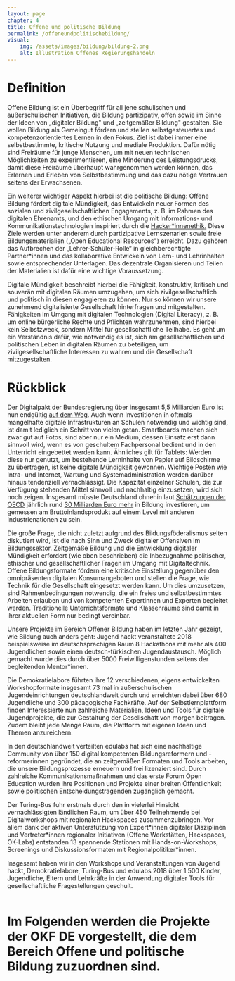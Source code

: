 ```yaml
---
layout: page
chapter: 4
title: Offene und politische Bildung
permalink: /offeneundpolitischebildung/
visual:
    img: /assets/images/bildung/bildung-2.png
    alt: Illustration Offenes Regierungshandeln
---
```


# Definition

Offene Bildung ist ein Überbegriff für all jene schulischen und außerschulischen Initiativen, die Bildung partizipativ, offen sowie im Sinne der Ideen von „digitaler Bildung" und „zeitgemäßer Bildung" gestalten. Sie wollen Bildung als Gemeingut fördern und stellen selbstgesteuertes und kompetenzorientiertes Lernen in den Fokus. Ziel ist dabei immer eine selbstbestimmte, kritische Nutzung und mediale Produktion. Dafür nötig sind Freiräume für junge Menschen, um mit neuen technischen Möglichkeiten zu experimentieren, eine Minderung des Leistungsdrucks, damit diese Freiräume überhaupt wahrgenommen werden können, das Erlernen und Erleben von Selbstbestimmung und das dazu nötige Vertrauen seitens der Erwachsenen.

Ein weiterer wichtiger Aspekt hierbei ist die politische Bildung: Offene Bildung fördert digitale Mündigkeit, das Entwickeln neuer Formen des sozialen und zivilgesellschaftlichen Engagements, z. B. im Rahmen des digitalen Ehrenamts, und den ethischen Umgang mit Informations- und Kommunikationstechnologien inspiriert durch die [Hacker\*innenethik](https://www.ccc.de/hackerethics)[.](https://www.ccc.de/hackerethics) Diese Ziele werden unter anderem durch partizipative Lernszenarien sowie freie Bildungsmaterialien („Open Educational Resources") erreicht. Dazu gehören das Aufbrechen der „Lehrer-Schüler-Rolle“ in gleichberechtigte Partner\*innen und das kollaborative Entwickeln von Lern- und Lehrinhalten sowie entsprechender Unterlagen. Das dezentrale Organisieren und Teilen der Materialien ist dafür eine wichtige Voraussetzung. 

Digitale Mündigkeit beschreibt hierbei die Fähigkeit, konstruktiv, kritisch und souverän mit digitalen Räumen umzugehen, um sich zivilgesellschaftlich und politisch in diesen engagieren zu können. Nur so können wir unsere zunehmend digitalisierte Gesellschaft hinterfragen und mitgestalten. Fähigkeiten im Umgang mit digitalen Technologien (Digital Literacy), z. B. um online bürgerliche Rechte und Pflichten wahrzunehmen, sind hierbei kein Selbstzweck, sondern Mittel für gesellschaftliche Teilhabe. Es geht um ein Verständnis dafür, wie notwendig es ist, sich am gesellschaftlichen und politischen Leben in digitalen Räumen zu beteiligen, um zivilgesellschaftliche Interessen zu wahren und die Gesellschaft mitzugestalten.
<br>

# Rückblick

Der Digitalpakt der Bundesregierung über insgesamt 5,5 Milliarden Euro ist nun endgültig [auf dem Weg](https://www.tagesschau.de/inland/digitalpakt-einigung-101.html). Auch wenn Investitionen in oftmals mangelhafte digitale Infrastrukturen an Schulen notwendig und wichtig sind, ist damit lediglich ein Schritt von vielen getan. Smartboards machen sich zwar gut auf Fotos, sind aber nur ein Medium, dessen Einsatz erst dann sinnvoll wird, wenn es von geschultem Fachpersonal bedient und in den Unterricht eingebettet werden kann. Ähnliches gilt für Tablets: Werden diese nur genutzt, um bestehende Lerninhalte von Papier auf Bildschirme zu übertragen, ist keine digitale Mündigkeit gewonnen. Wichtige Posten wie Intra- und Internet, Wartung und Systemadministration werden darüber hinaus tendenziell vernachlässigt. Die Kapazität einzelner Schulen, die zur Verfügung stehenden Mittel sinnvoll und nachhaltig einzusetzen, wird sich noch zeigen. Insgesamt müsste Deutschland ohnehin laut [Schätzungen der OECD](https://www.oecd-ilibrary.org/docserver/6001821lw.pdf?expires=1556549898&id=id&accname=guest&checksum=4D06FBF5E2AABC8229F5762E77BF7938) jährlich rund [30 Milliarden Euro mehr](https://www.deutschlandfunk.de/oecd-bildungsbericht-2017-deutschland-ist-mint.680.de.html?dram:article_id=395694) in Bildung investieren, um gemessen am Bruttoinlandsprodukt auf einem Level mit anderen Industrienationen zu sein. 

Die große Frage, die nicht zuletzt aufgrund des Bildungsföderalismus selten diskutiert wird, ist die nach Sinn und Zweck digitaler Offensiven im Bildungssektor. Zeitgemäße Bildung und die Entwicklung digitaler Mündigkeit erfordert (wie oben beschrieben) die Inbezugnahme politischer, ethischer und gesellschaftlicher Fragen im Umgang mit Digitaltechnik. Offene Bildungsformate fördern eine kritische Einstellung gegenüber den omnipräsenten digitalen Konsumangeboten und stellen die Frage, wie Technik für die Gesellschaft eingesetzt werden kann. Um dies umzusetzen, sind Rahmenbedingungen notwendig, die ein freies und selbstbestimmtes Arbeiten erlauben und von kompetenten Expertinnen und Experten begleitet werden. Traditionelle Unterrichtsformate und Klassenräume sind damit in ihrer aktuellen Form nur bedingt vereinbar.

Unsere Projekte im Bereich Offener Bildung haben im letzten Jahr gezeigt, wie Bildung auch anders geht: Jugend hackt veranstaltete 2018 beispielsweise im deutschsprachigen Raum 8 Hackathons mit mehr als 400 Jugendlichen sowie einen deutsch-türkischen Jugendaustausch. Möglich gemacht wurde dies durch über 5000 Freiwilligenstunden seitens der begleitenden Mentor\*innen. 

Die Demokratielabore führten ihre 12 verschiedenen, eigens entwickelten Workshopformate insgesamt 73 mal in außerschulischen Jugendeinrichtungen deutschlandweit durch und erreichten dabei über 680 Jugendliche und 300 pädagogische Fachkräfte. Auf der Selbstlernplattform finden Interessierte nun zahlreiche Materialien, Ideen und Tools für digitale Jugendprojekte, die zur Gestaltung der Gesellschaft von morgen beitragen. Zudem bleibt jede Menge Raum, die Plattform mit eigenen Ideen und Themen anzureichern.

In den deutschlandweit verteilten edulabs hat sich eine nachhaltige Community von über 150 digital kompetenten Bildungsreformern und -reformerinnen gegründet, die an zeitgemäßen Formaten und Tools arbeiten, die unsere Bildungsprozesse erneuern und frei lizenziert sind. Durch zahlreiche Kommunikationsmaßnahmen und das erste Forum Open Education wurden ihre Positionen und Projekte einer breiten Öffentlichkeit sowie politischen Entscheidungstragenden zugänglich gemacht.

Der Turing-Bus fuhr erstmals durch den in vielerlei Hinsicht vernachlässigten ländlichen Raum, um über 450 Teilnehmende bei Digitalworkshops mit regionalen Hackspaces zusammenzubringen. Vor allem dank der aktiven Unterstützung von Expert\*innen digitaler Disziplinen und Vertreter\*innen regionaler Initiativen (Offene Werkstätten, Hackspaces, OK-Labs) entstanden 13 spannende Stationen mit Hands-on-Workshops, Screenings und Diskussionsformaten mit Regionalpolitiker\*innen.

Insgesamt haben wir in den Workshops und Veranstaltungen von Jugend hackt, Demokratielabore, Turing-Bus und edulabs 2018 über 1.500 Kinder, Jugendliche, Eltern und Lehrkräfte in der Anwendung digitaler Tools für gesellschaftliche Fragestellungen geschult.	
<br>

# Im Folgenden werden die Projekte der OKF DE vorgestellt, die dem Bereich Offene und politische Bildung zuzuordnen sind.
